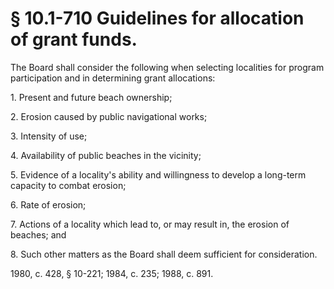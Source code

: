 # § 10.1-710 Guidelines for allocation of grant funds.

<p>The Board shall consider the following when selecting localities for program participation and in determining grant allocations:</p><p>1. Present and future beach ownership;</p><p>2. Erosion caused by public navigational works;</p><p>3. Intensity of use;</p><p>4. Availability of public beaches in the vicinity;</p><p>5. Evidence of a locality's ability and willingness to develop a long-term capacity to combat erosion;</p><p>6. Rate of erosion;</p><p>7. Actions of a locality which lead to, or may result in, the erosion of beaches; and</p><p>8. Such other matters as the Board shall deem sufficient for consideration.</p><p>1980, c. 428, § 10-221; 1984, c. 235; 1988, c. 891.</p>